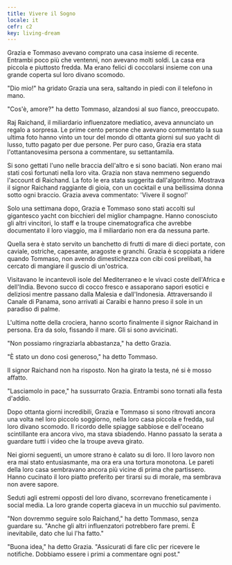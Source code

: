 ```yaml
---
title: Vivere il Sogno
locale: it
cefr: c2
key: living-dream
---
```


Grazia e Tommaso avevano comprato una casa insieme di recente. Entrambi poco più che ventenni, non avevano molti soldi. La casa era piccola e piuttosto fredda. Ma erano felici di coccolarsi insieme con una grande coperta sul loro divano scomodo.

"Dio mio!" ha gridato Grazia una sera, saltando in piedi con il telefono in mano.

"Cos'è, amore?" ha detto Tommaso, alzandosi al suo fianco, preoccupato.

Raj Raichand, il miliardario influenzatore mediatico, aveva annunciato un regalo a sorpresa. Le prime cento persone che avevano commentato la sua ultima foto hanno vinto un tour del mondo di ottanta giorni sul suo yacht di lusso, tutto pagato per due persone. Per puro caso, Grazia era stata l'ottantanovesima persona a commentare, su settantamila.

Si sono gettati l'uno nelle braccia dell'altro e si sono baciati. Non erano mai stati così fortunati nella loro vita. Grazia non stava nemmeno seguendo l'account di Raichand. La foto le era stata suggerita dall'algoritmo. Mostrava il signor Raichand raggiante di gioia, con un cocktail e una bellissima donna sotto ogni braccio. Grazia aveva commentato: 'Vivere il sogno!'

Solo una settimana dopo, Grazia e Tommaso sono stati accolti sul gigantesco yacht con bicchieri del miglior champagne. Hanno conosciuto gli altri vincitori, lo staff e la troupe cinematografica che avrebbe documentato il loro viaggio, ma il miliardario non era da nessuna parte.

Quella sera è stato servito un banchetto di frutti di mare di dieci portate, con caviale, ostriche, capesante, aragoste e granchi. Grazia è scoppiata a ridere quando Tommaso, non avendo dimestichezza con cibi così prelibati, ha cercato di mangiare il guscio di un'ostrica.

Visitavano le incantevoli isole del Mediterraneo e le vivaci coste dell'Africa e dell'India. Bevono succo di cocco fresco e assaporano sapori esotici e deliziosi mentre passano dalla Malesia e dall'Indonesia. Attraversando il Canale di Panama, sono arrivati ai Caraibi e hanno preso il sole in un paradiso di palme.

L'ultima notte della crociera, hanno scorto finalmente il signor Raichand in persona. Era da solo, fissando il mare. Gli si sono avvicinati.

"Non possiamo ringraziarla abbastanza," ha detto Grazia.

"È stato un dono così generoso," ha detto Tommaso.

Il signor Raichand non ha risposto. Non ha girato la testa, né si è mosso affatto.

"Lasciamolo in pace," ha sussurrato Grazia. Entrambi sono tornati alla festa d'addio.

Dopo ottanta giorni incredibili, Grazia e Tommaso si sono ritrovati ancora una volta nel loro piccolo soggiorno, nella loro casa piccola e fredda, sul loro divano scomodo. Il ricordo delle spiagge sabbiose e dell'oceano scintillante era ancora vivo, ma stava sbiadendo. Hanno passato la serata a guardare tutti i video che la troupe aveva girato.

Nei giorni seguenti, un umore strano è calato su di loro. Il loro lavoro non era mai stato entusiasmante, ma ora era una tortura monotona. Le pareti della loro casa sembravano ancora più vicine di prima che partissero. Hanno cucinato il loro piatto preferito per tirarsi su di morale, ma sembrava non avere sapore.

Seduti agli estremi opposti del loro divano, scorrevano freneticamente i social media. La loro grande coperta giaceva in un mucchio sul pavimento.

"Non dovremmo seguire solo Raichand," ha detto Tommaso, senza guardare su. "Anche gli altri influenzatori potrebbero fare premi. È inevitabile, dato che lui l'ha fatto."

"Buona idea," ha detto Grazia. "Assicurati di fare clic per ricevere le notifiche. Dobbiamo essere i primi a commentare ogni post."